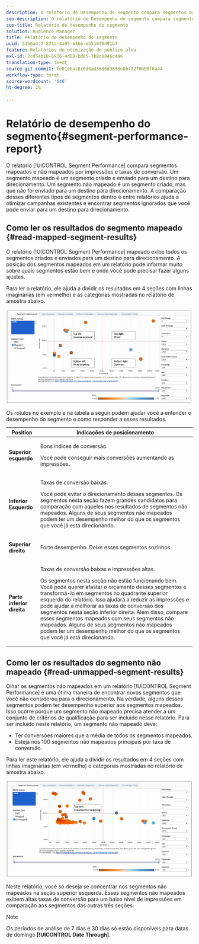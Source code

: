 ```yaml
---
description: O relatório de Desempenho do segmento compara segmentos mapeados e não mapeados por impressões e taxas de conversão. Um segmento mapeado é um segmento criado e enviado para um destino para direcionamento. Um segmento não mapeado é um segmento criado, mas que não foi enviado para um destino para direcionamento. A comparação desses diferentes tipos de segmentos dentro e entre relatórios ajuda a otimizar campanhas existentes e encontrar segmentos ignorados que você pode enviar para um destino para direcionamento.
seo-description: O relatório de Desempenho do segmento compara segmentos mapeados e não mapeados por impressões e taxas de conversão. Um segmento mapeado é um segmento criado e enviado para um destino para direcionamento. Um segmento não mapeado é um segmento criado, mas que não foi enviado para um destino para direcionamento. A comparação desses diferentes tipos de segmentos dentro e entre relatórios ajuda a otimizar campanhas existentes e encontrar segmentos ignorados que você pode enviar para um destino para direcionamento.
seo-title: Relatório de desempenho do segmento
solution: Audience Manager
title: Relatório de desempenho do segmento
uuid: 5156a4c7-831d-4a95-a1be-eb516f0d91b7
feature: Relatórios de otimização de público-alvo
exl-id: 2cd54b18-6916-4d69-bd65-7b8c8846c446
translation-type: tm+mt
source-git-commit: fe01ebac8c0d0ad3630d3853e0bf32f0b00f6a44
workflow-type: tm+mt
source-wordcount: '646'
ht-degree: 1%

---
```


# Relatório de desempenho do segmento{#segment-performance-report}

O relatório [!UICONTROL Segment Performance] compara segmentos mapeados e não mapeados por impressões e taxas de conversão. Um segmento mapeado é um segmento criado e enviado para um destino para direcionamento. Um segmento não mapeado é um segmento criado, mas que não foi enviado para um destino para direcionamento. A comparação desses diferentes tipos de segmentos dentro e entre relatórios ajuda a otimizar campanhas existentes e encontrar segmentos ignorados que você pode enviar para um destino para direcionamento.

## Como ler os resultados do segmento mapeado {#read-mapped-segment-results}

O relatório [!UICONTROL Segment Performance] mapeado exibe todos os segmentos criados e enviados para um destino para direcionamento. A posição dos segmentos mapeados em um relatório pode informar muito sobre quais segmentos estão bem e onde você pode precisar fazer alguns ajustes.

Para ler o relatório, ele ajuda a dividir os resultados em 4 seções com linhas imaginárias (em vermelho) e as categorias mostradas no relatório de amostra abaixo.

![](assets/mapped-segment-performance.png)

Os rótulos no exemplo e na tabela a seguir podem ajudar você a entender o desempenho do segmento e como responder a esses resultados.

<table id="table_A29253B30DFA4CD7B3B7C320DE0BDEA4"> 
 <thead> 
  <tr> 
   <th colname="col1" class="entry"> Position </th> 
   <th colname="col2" class="entry"> Indicações de posicionamento </th> 
  </tr> 
 </thead>
 <tbody> 
  <tr> 
   <td colname="col1"> <p> <b>Superior esquerdo</b> </p> </td> 
   <td colname="col2"> <p>Bons índices de conversão. </p> <p>Você pode conseguir mais conversões aumentando as impressões. </p> </td> 
  </tr> 
  <tr> 
   <td colname="col1"> <p> <b>Inferior Esquerdo</b> </p> </td> 
   <td colname="col2"> <p>Taxas de conversão baixas. </p> <p>Você pode evitar o direcionamento desses segmentos. Os segmentos nesta seção fazem grandes candidatos para comparação com aqueles nos resultados de segmentos não mapeados. Alguns de seus segmentos não mapeados podem ter um desempenho melhor do que os segmentos que você já está direcionando. </p> </td> 
  </tr> 
  <tr> 
   <td colname="col1"> <p> <b>Superior direito</b> </p> </td> 
   <td colname="col2"> <p>Forte desempenho. Deixe esses segmentos sozinhos. </p> </td> 
  </tr> 
  <tr> 
   <td colname="col1"> <p> <b>Parte inferior direita</b> </p> </td> 
   <td colname="col2"> <p>Taxas de conversão baixas e impressões altas. </p> <p>Os segmentos nesta seção não estão funcionando bem. Você pode querer afastar o orçamento desses segmentos e transformá-lo em segmentos no quadrante superior esquerdo do relatório. Isso ajudará a reduzir as impressões e pode ajudar a melhorar as taxas de conversão dos segmentos nesta seção inferior direita. Além disso, compare esses segmentos mapeados com seus segmentos não mapeados. Alguns de seus segmentos não mapeados podem ter um desempenho melhor do que os segmentos que você já está direcionando. </p> </td> 
  </tr> 
 </tbody> 
</table>

## Como ler os resultados do segmento não mapeado {#read-unmapped-segment-results}

Olhar os segmentos não mapeados em um relatório [!UICONTROL Segment Performance] é uma ótima maneira de encontrar novos segmentos que você não considerou para o direcionamento. Na verdade, alguns desses segmentos podem ter desempenho superior aos segmentos mapeados. Isso ocorre porque um segmento não mapeado precisa atender a um conjunto de critérios de qualificação para ser incluído nesse relatório. Para ser incluído neste relatório, um segmento não mapeado deve:

* Ter conversões maiores que a média de todos os segmentos mapeados.
* Esteja nos 100 segmentos não mapeados principais por taxa de conversão.

Para ler este relatório, ele ajuda a dividir os resultados em 4 seções com linhas imaginárias (em vermelho) e categorias mostradas no relatório de amostra abaixo.

![](assets/unmapped-segment-performance.png)

Neste relatório, você só deseja se concentrar nos segmentos não mapeados na seção superior esquerda. Esses segmentos não mapeados exibem altas taxas de conversão para um baixo nível de impressões em comparação aos segmentos das outras três seções.

>[!NOTE]
>
>Os períodos de análise de 7 dias e 30 dias só estão disponíveis para datas de domingo **[!UICONTROL Date Through]**.
